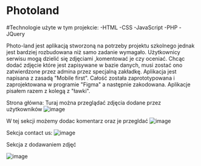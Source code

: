 # Photoland
#Technologie użyte w tym projekcie: 
  -HTML
  -CSS
  -JavaScript
  -PHP
  -JQuery
  
  
  
  
Photo-land jest aplikacją stworzoną na potrzeby projektu szkolnego jednak jest bardziej rozbudowana niż samo zadanie wymagało. Użytkownicy serwisu mogą dzielić się zdjęciami
,komentować je czy oceniać. Chcąc dodać zdjęcie które jest zapisywane w bazie danych, musi zostać ono zatwierdzone przez admina przez specjalną zakładkę. Aplikacja jest napisana
z zasadą "Mobile first". Całość została zaprototypowana i zaprojektowana w programie "Figma" a następnie zakodowana. Aplikacje pisałem razem z kolegą z "ławki".

Strona główna:
Turaj można przeglądać zdjęcia dodane przez użytkowników
![image](https://user-images.githubusercontent.com/64775656/116704715-02c7c080-a9cc-11eb-8326-5de2380db97e.png)

W tej sekcji możemy  dodac komentarz oraz je przegldać
![image](https://user-images.githubusercontent.com/64775656/116704962-4f130080-a9cc-11eb-91ab-05ef33ebcd5e.png)

Sekcja contact us:
![image](https://user-images.githubusercontent.com/64775656/116705079-74077380-a9cc-11eb-8aef-e881be9bd5f2.png)

Sekcja z dodawaniem zdjęć

![image](https://user-images.githubusercontent.com/64775656/116705213-91d4d880-a9cc-11eb-908b-4d2f38778688.png)


